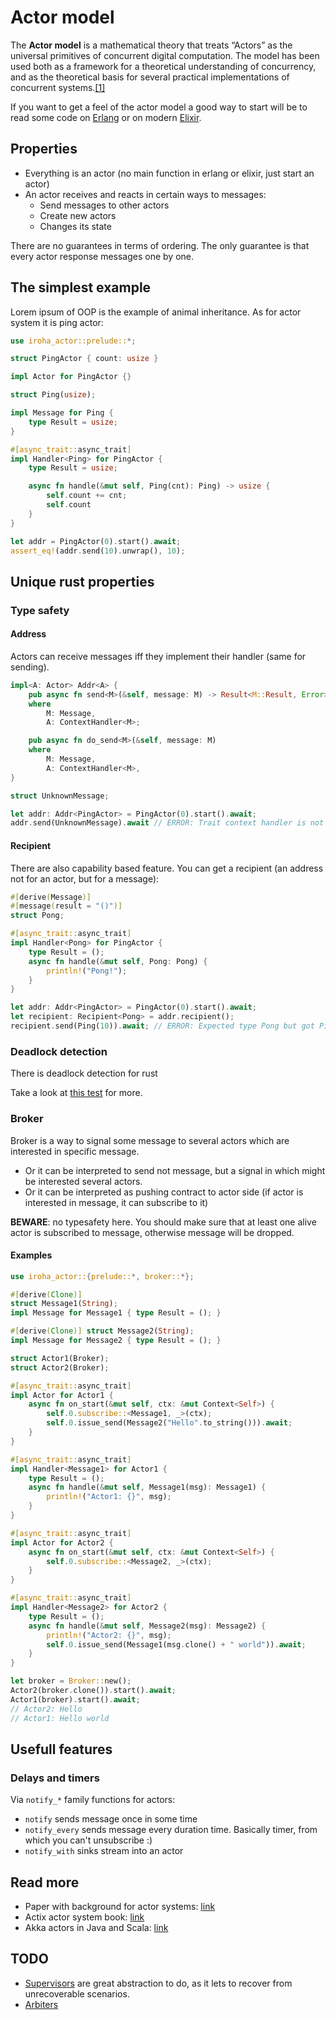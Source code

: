 # Actor model

The **Actor model** is a mathematical theory that treats “Actors” as the universal primitives of concurrent digital computation. The model has been used both as a framework for a theoretical understanding of concurrency, and as the theoretical basis for several practical implementations of concurrent systems.[\[1\]][link1]

If you want to get a feel of the actor model a good way to start will be to read some code on [Erlang][Erlang] or on modern [Elixir][Elixir].

## Properties

- Everything is an actor (no main function in erlang or elixir, just start an actor)
- An actor receives and reacts in certain ways to messages:
  + Send messages to other actors
  + Create new actors
  + Changes its state

There are no guarantees in terms of ordering. The only guarantee is that every actor response messages one by one.

## The simplest example

Lorem ipsum of OOP is the example of animal inheritance. As for actor system it is ping actor:

```rust
use iroha_actor::prelude::*;

struct PingActor { count: usize }

impl Actor for PingActor {}

struct Ping(usize);

impl Message for Ping {
    type Result = usize;
}

#[async_trait::async_trait]
impl Handler<Ping> for PingActor {
    type Result = usize;

    async fn handle(&mut self, Ping(cnt): Ping) -> usize {
        self.count += cnt;
        self.count
    }
}

let addr = PingActor(0).start().await;
assert_eq!(addr.send(10).unwrap(), 10);
```

## Unique rust properties

### Type safety

#### Address

Actors can receive messages iff they implement their handler (same for sending).

```rust
impl<A: Actor> Addr<A> {
    pub async fn send<M>(&self, message: M) -> Result<M::Result, Error>
    where
        M: Message,
        A: ContextHandler<M>;

    pub async fn do_send<M>(&self, message: M)
    where
        M: Message,
        A: ContextHandler<M>,
}
```

```rust
struct UnknownMessage;

let addr: Addr<PingActor> = PingActor(0).start().await;
addr.send(UnknownMessage).await // ERROR: Trait context handler is not implemented...
```

#### Recipient

There are also capability based feature. You can get a recipient (an address not for an actor, but for a message):

```rust
#[derive(Message)]
#[message(result = "()")]
struct Pong;

#[async_trait::async_trait]
impl Handler<Pong> for PingActor {
    type Result = ();
    async fn handle(&mut self, Pong: Pong) {
        println!("Pong!");
    }
}

let addr: Addr<PingActor> = PingActor(0).start().await;
let recipient: Recipient<Pong> = addr.recipient();
recipient.send(Ping(10)).await; // ERROR: Expected type Pong but got Ping
```

### Deadlock detection

There is deadlock detection for rust

Take a look at [this test](../../../actor/tests/deadlock.rs) for more.

### Broker

Broker is a way to signal some message to several actors which are interested in specific message.

- Or it can be interpreted to send not message, but a signal in which
might be interested several actors.
- Or it can be interpreted as pushing contract to actor side (if actor is interested in message, it can subscribe to it)

**BEWARE**: no typesafety here. You should make sure that at least one alive actor is subscribed to message, otherwise message will be dropped.

#### Examples

```rust
use iroha_actor::{prelude::*, broker::*};

#[derive(Clone)]
struct Message1(String);
impl Message for Message1 { type Result = (); }

#[derive(Clone)] struct Message2(String);
impl Message for Message2 { type Result = (); }

struct Actor1(Broker);
struct Actor2(Broker);

#[async_trait::async_trait]
impl Actor for Actor1 {
    async fn on_start(&mut self, ctx: &mut Context<Self>) {
        self.0.subscribe::<Message1, _>(ctx);
        self.0.issue_send(Message2("Hello".to_string())).await;
    }
}

#[async_trait::async_trait]
impl Handler<Message1> for Actor1 {
    type Result = ();
    async fn handle(&mut self, Message1(msg): Message1) {
        println!("Actor1: {}", msg);
    }
}

#[async_trait::async_trait]
impl Actor for Actor2 {
    async fn on_start(&mut self, ctx: &mut Context<Self>) {
        self.0.subscribe::<Message2, _>(ctx);
    }
}

#[async_trait::async_trait]
impl Handler<Message2> for Actor2 {
    type Result = ();
    async fn handle(&mut self, Message2(msg): Message2) {
        println!("Actor2: {}", msg);
        self.0.issue_send(Message1(msg.clone() + " world")).await;
    }
}

let broker = Broker::new();
Actor2(broker.clone()).start().await;
Actor1(broker).start().await;
// Actor2: Hello
// Actor1: Hello world
```

## Usefull features

### Delays and timers

Via `notify_*` family functions for actors:

- `notify` sends message once in some time
- `notify_every` sends message every duration time. Basically timer, from which you can't unsubscribe :)
- `notify_with` sinks stream into an actor

## Read more

- Paper with background for actor systems: [link][link1]
- Actix actor system book: [link](https://actix.rs/book/actix/)
- Akka actors in Java and Scala: [link](https://doc.akka.io/docs/akka/current/typed/actors.html)

## TODO

- [Supervisors](Supervisors) are great abstraction to do, as it lets to recover from unrecoverable scenarios.
- [Arbiters](Arbiters)

[Supervisors]: https://docs.rs/actix/latest/actix/struct.Supervisor.html
[link1]: https://arxiv.org/vc/arxiv/papers/1008/1008.1459v8.pdf
[Erlang]: https://en.wikipedia.org/wiki/Erlang_(programming_language)
[Elixir]: https://en.wikipedia.org/wiki/Elixir_(programming_language)
[Arbiters]: https://actix.rs/book/actix/sec-6-sync-arbiter.html
